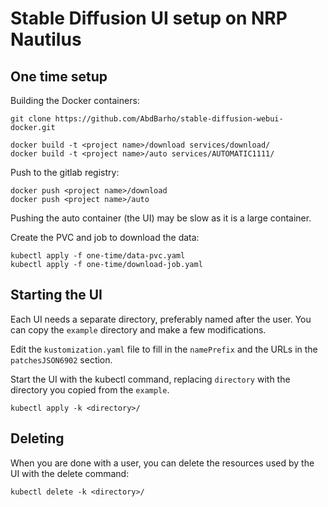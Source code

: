 # Stable Diffusion UI setup on NRP Nautilus

## One time setup

Building the Docker containers:

```
git clone https://github.com/AbdBarho/stable-diffusion-webui-docker.git

docker build -t <project name>/download services/download/
docker build -t <project name>/auto services/AUTOMATIC1111/
```

Push to the gitlab registry:

```
docker push <project name>/download
docker push <project name>/auto
```

Pushing the auto container (the UI) may be slow as it is a large container.

Create the PVC and job to download the data:

```
kubectl apply -f one-time/data-pvc.yaml
kubectl apply -f one-time/download-job.yaml
```

## Starting the UI

Each UI needs a separate directory, preferably named after the user.  You can copy the `example` directory and make a few modifications.

Edit the `kustomization.yaml` file to fill in the `namePrefix` and the URLs in the `patchesJSON6902` section.

Start the UI with the kubectl command, replacing `directory` with the directory you copied from the `example`.

```
kubectl apply -k <directory>/
```

## Deleting

When you are done with a user, you can delete the resources used by the UI with the delete command:

```
kubectl delete -k <directory>/
```
